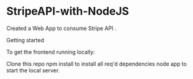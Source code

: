 # StripeAPI-with-NodeJS
Created a Web App to consume Stripe API .

Getting started

To get the frontend running locally:

Clone this repo
npm install to install all req'd dependencies
node app to start the local server.
